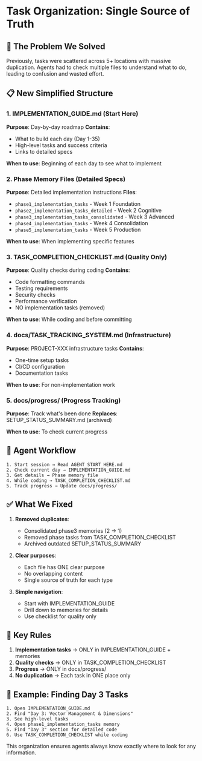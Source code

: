 # Task Organization: Single Source of Truth

## 🎯 The Problem We Solved
Previously, tasks were scattered across 5+ locations with massive duplication. Agents had to check multiple files to understand what to do, leading to confusion and wasted effort.

## 📋 New Simplified Structure

### 1. IMPLEMENTATION_GUIDE.md (Start Here)
**Purpose**: Day-by-day roadmap
**Contains**: 
- What to build each day (Day 1-35)
- High-level tasks and success criteria
- Links to detailed specs

**When to use**: Beginning of each day to see what to implement

### 2. Phase Memory Files (Detailed Specs)
**Purpose**: Detailed implementation instructions
**Files**:
- `phase1_implementation_tasks` - Week 1 Foundation
- `phase2_implementation_tasks_detailed` - Week 2 Cognitive
- `phase3_implementation_tasks_consolidated` - Week 3 Advanced
- `phase4_implementation_tasks` - Week 4 Consolidation
- `phase5_implementation_tasks` - Week 5 Production

**When to use**: When implementing specific features

### 3. TASK_COMPLETION_CHECKLIST.md (Quality Only)
**Purpose**: Quality checks during coding
**Contains**:
- Code formatting commands
- Testing requirements
- Security checks
- Performance verification
- NO implementation tasks (removed)

**When to use**: While coding and before committing

### 4. docs/TASK_TRACKING_SYSTEM.md (Infrastructure)
**Purpose**: PROJECT-XXX infrastructure tasks
**Contains**:
- One-time setup tasks
- CI/CD configuration
- Documentation tasks

**When to use**: For non-implementation work

### 5. docs/progress/ (Progress Tracking)
**Purpose**: Track what's been done
**Replaces**: SETUP_STATUS_SUMMARY.md (archived)

**When to use**: To check current progress

## 🚀 Agent Workflow

```
1. Start session → Read AGENT_START_HERE.md
2. Check current day → IMPLEMENTATION_GUIDE.md
3. Get details → Phase memory file
4. While coding → TASK_COMPLETION_CHECKLIST.md
5. Track progress → Update docs/progress/
```

## ✅ What We Fixed

1. **Removed duplicates**:
   - Consolidated phase3 memories (2 → 1)
   - Removed phase tasks from TASK_COMPLETION_CHECKLIST
   - Archived outdated SETUP_STATUS_SUMMARY

2. **Clear purposes**:
   - Each file has ONE clear purpose
   - No overlapping content
   - Single source of truth for each type

3. **Simple navigation**:
   - Start with IMPLEMENTATION_GUIDE
   - Drill down to memories for details
   - Use checklist for quality only

## 📝 Key Rules

1. **Implementation tasks** → ONLY in IMPLEMENTATION_GUIDE + memories
2. **Quality checks** → ONLY in TASK_COMPLETION_CHECKLIST
3. **Progress** → ONLY in docs/progress/
4. **No duplication** → Each task in ONE place only

## 🎪 Example: Finding Day 3 Tasks

```
1. Open IMPLEMENTATION_GUIDE.md
2. Find "Day 3: Vector Management & Dimensions"
3. See high-level tasks
4. Open phase1_implementation_tasks memory
5. Find "Day 3" section for detailed code
6. Use TASK_COMPLETION_CHECKLIST while coding
```

This organization ensures agents always know exactly where to look for any information.